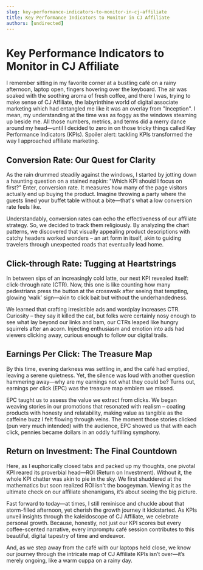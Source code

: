 ```yaml
---
slug: key-performance-indicators-to-monitor-in-cj-affiliate
title: Key Performance Indicators to Monitor in CJ Affiliate
authors: [undirected]
---
```


# Key Performance Indicators to Monitor in CJ Affiliate

I remember sitting in my favorite corner at a bustling café on a rainy afternoon, laptop open, fingers hovering over the keyboard. The air was soaked with the soothing aroma of fresh coffee, and there I was, trying to make sense of CJ Affiliate, the labyrinthine world of digital associate marketing which had entangled me like it was an overlay from "Inception". I mean, my understanding at the time was as foggy as the windows steaming up beside me. All those numbers, metrics, and terms did a merry dance around my head—until I decided to zero in on those tricky things called Key Performance Indicators (KPIs). Spoiler alert: tackling KPIs transformed the way I approached affiliate marketing.

## Conversion Rate: Our Quest for Clarity

As the rain drummed steadily against the windows, I started by jotting down a haunting question on a stained napkin: "Which KPI should I focus on first?" Enter, conversion rate. It measures how many of the page visitors actually end up buying the product. Imagine throwing a party where the guests lined your buffet table without a bite—that's what a low conversion rate feels like.

Understandably, conversion rates can echo the effectiveness of our affiliate strategy. So, we decided to track them religiously. By analyzing the chart patterns, we discovered that visually appealing product descriptions with catchy headers worked wonders – an art form in itself, akin to guiding travelers through unexpected roads that eventually lead home.

## Click-through Rate: Tugging at Heartstrings

In between sips of an increasingly cold latte, our next KPI revealed itself: click-through rate (CTR). Now, this one is like counting how many pedestrians press the button at the crosswalk after seeing that tempting, glowing ‘walk’ sign—akin to click bait but without the underhandedness.

We learned that crafting irresistible ads and wordplay increases CTR. Curiosity – they say it killed the cat, but folks were certainly nosy enough to see what lay beyond our links and bam, our CTRs leaped like hungry squirrels after an acorn. Injecting enthusiasm and emotion into ads had viewers clicking away, curious enough to follow our digital trails.

## Earnings Per Click: The Treasure Map

By this time, evening darkness was settling in, and the café had emptied, leaving a serene quietness. Yet, the silence was loud with another question hammering away—why are my earnings not what they could be? Turns out, earnings per click (EPC) was the treasure map emblem we missed.

EPC taught us to assess the value we extract from clicks. We began weaving stories in our promotions that resonated with realism – coating products with honesty and relatability, making value as tangible as the caffeine buzz I felt flowing through veins. The moment those stories clicked (pun very much intended) with the audience, EPC showed us that with each click, pennies became dollars in an oddly fulfilling symphony.

## Return on Investment: The Final Countdown

Here, as I euphorically closed tabs and packed up my thoughts, one pivotal KPI reared its proverbial head—ROI (Return on Investment). Without it, the whole KPI chatter was akin to pie in the sky. We first shuddered at the mathematics but soon realized ROI isn't the boogeyman. Viewing it as the ultimate check on our affiliate shenanigans, it’s about seeing the big picture.

Fast forward to today—at times, I still reminisce and chuckle about that storm-filled afternoon, yet cherish the growth journey it kickstarted. As KPIs unveil insights through the kaleidoscope of CJ Affiliate, we celebrate personal growth. Because, honestly, not just our KPI scores but every coffee-scented narrative, every impromptu café session contributes to this beautiful, digital tapestry of time and endeavor.

And, as we step away from the café with our laptops held close, we know our journey through the intricate map of CJ Affiliate KPIs isn’t over—it’s merely ongoing, like a warm cuppa on a rainy day.